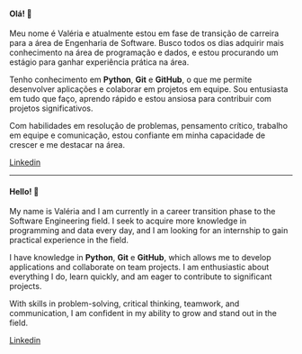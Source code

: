 #### Olá! 👋
Meu nome é Valéria e atualmente estou em fase de transição de carreira para a área de Engenharia de Software. Busco todos os dias adquirir mais conhecimento na área de programação e dados, e estou procurando um estágio para ganhar experiência prática na área.

Tenho conhecimento em __Python__, __Git__ e __GitHub__, o que me permite desenvolver aplicações e colaborar em projetos em equipe. Sou entusiasta em tudo que faço, aprendo rápido e estou ansiosa para contribuir com projetos significativos.

Com habilidades em resolução de problemas, pensamento crítico, trabalho em equipe e comunicação, estou confiante em minha capacidade de crescer e me destacar na área.

[Linkedin](https://www.linkedin.com/in/valeriacalado/ "Linkedin")

---

#### Hello! 👋
My name is Valéria and I am currently in a career transition phase to the Software Engineering field. I seek to acquire more knowledge in programming and data every day, and I am looking for an internship to gain practical experience in the field.

I have knowledge in __Python__, __Git__ e __GitHub__, which allows me to develop applications and collaborate on team projects. I am enthusiastic about everything I do, learn quickly, and am eager to contribute to significant projects.

With skills in problem-solving, critical thinking, teamwork, and communication, I am confident in my ability to grow and stand out in the field.

[Linkedin](https://www.linkedin.com/in/valeriacalado/ "Linkedin")
